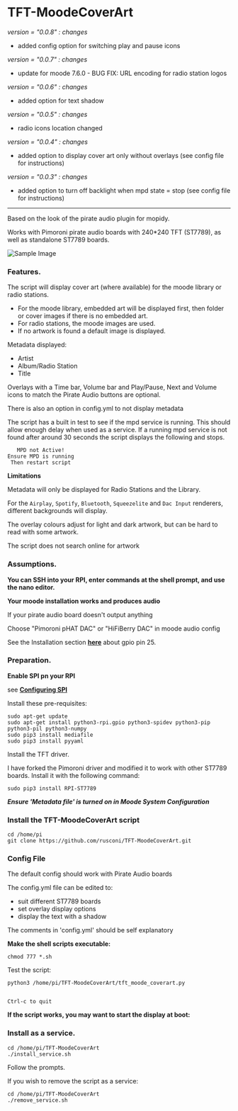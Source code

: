 # TFT-MoodeCoverArt 
*version = "0.0.8" : changes*
* added config option for switching play and pause icons

*version = "0.0.7" : changes*

* update for moode 7.6.0 - BUG FIX: URL encoding for radio station logos

*version = "0.0.6" : changes*

* added option for text shadow

*version = "0.0.5" : changes*

* radio icons location changed

*version = "0.0.4" : changes*

* added option to display cover art only without overlays (see config file for instructions)

*version = "0.0.3" : changes*

* added option to turn off backlight when mpd state = stop (see config file for instructions)

-------------------------------------------------------


Based on the look of the pirate audio plugin for mopidy.

Works with Pimoroni pirate audio boards with 240*240 TFT (ST7789), as well as standalone ST7789 boards.

![Sample Image](/pics/display.jpg)

### Features.

The script will display cover art (where available) for the moode library or radio stations.

* For the moode library, embedded art will be displayed first, then folder or cover images if there is no embedded art.
* For radio stations, the moode images are used.
* If no artwork is found a default image is displayed.

Metadata displayed:
* Artist
* Album/Radio Station
* Title

Overlays with a Time bar, Volume bar and Play/Pause, Next and Volume icons to match the Pirate Audio buttons are optional.

There is also an option in config.yml to not display metadata

The script has a built in test to see if the mpd service is running. This should allow enough delay when 
used as a service. If a running mpd service is not found after around 30 seconds the script displays the following and stops.

```
   MPD not Active!
Ensure MPD is running
 Then restart script
```

**Limitations**

Metadata will only be displayed for Radio Stations and the Library.

For the `Airplay`, `Spotify`, `Bluetooth`, `Squeezelite` and `Dac Input` renderers, different backgrounds will display.

The overlay colours adjust for light and dark artwork, but can be hard to read with some artwork.

The script does not search online for artwork

### Assumptions.

**You can SSH into your RPI, enter commands at the shell prompt, and use the nano editor.**

**Your moode installation works and produces audio**

If your pirate audio board doesn't output anything

Choose "Pimoroni pHAT DAC" or "HiFiBerry DAC" in moode audio config

See the Installation section [**here**](https://github.com/pimoroni/pirate-audio) about gpio pin 25. 


### Preparation.

**Enable SPI pn your RPI**

see [**Configuring SPI**](https://learn.adafruit.com/adafruits-raspberry-pi-lesson-4-gpio-setup/configuring-spi)

Install these pre-requisites:
```
sudo apt-get update
sudo apt-get install python3-rpi.gpio python3-spidev python3-pip python3-pil python3-numpy
sudo pip3 install mediafile
sudo pip3 install pyyaml
```
Install the TFT driver.

I have forked the Pimoroni driver and modified it to work with other ST7789 boards. Install it with the following command:

```
sudo pip3 install RPI-ST7789
```

***Ensure 'Metadata file' is turned on in Moode System Configuration***

### Install the TFT-MoodeCoverArt script

```
cd /home/pi
git clone https://github.com/rusconi/TFT-MoodeCoverArt.git
```

### Config File

The default config should work with Pirate Audio boards

The config.yml file can be edited to:

* suit different ST7789 boards
* set overlay display options
* display the text with a shadow

The comments in 'config.yml' should be self explanatory


**Make the shell scripts executable:**

```
chmod 777 *.sh
```

Test the script:

```
python3 /home/pi/TFT-MoodeCoverArt/tft_moode_coverart.py


Ctrl-c to quit
```

**If the script works, you may want to start the display at boot:**

### Install as a service.

```
cd /home/pi/TFT-MoodeCoverArt
./install_service.sh
```

Follow the prompts.

If you wish to remove the script as a service:

```
cd /home/pi/TFT-MoodeCoverArt
./remove_service.sh
```

